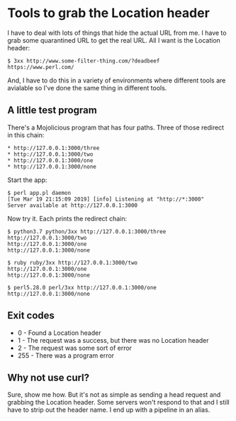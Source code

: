 # Tools to grab the Location header

I have to deal with lots of things that hide the actual URL from
me. I have to grab some quarantined URL to get the real URL. All
I want is the Location header:

	$ 3xx http://www.some-filter-thing.com/?deadbeef
	https://www.perl.com/

And, I have to do this in a variety of environments where different
tools are avialable so I've done the same thing in different tools.

## A little test program

There's a Mojolicious program that has four paths. Three of those
redirect in this chain:

	* http://127.0.0.1:3000/three
	* http://127.0.0.1:3000/two
	* http://127.0.0.1:3000/one
	* http://127.0.0.1:3000/none

Start the app:

	$ perl app.pl daemon
	[Tue Mar 19 21:15:09 2019] [info] Listening at "http://*:3000"
	Server available at http://127.0.0.1:3000

Now try it. Each prints the redirect chain:

	$ python3.7 python/3xx http://127.0.0.1:3000/three
	http://127.0.0.1:3000/two
	http://127.0.0.1:3000/one
	http://127.0.0.1:3000/none

	$ ruby ruby/3xx http://127.0.0.1:3000/two
	http://127.0.0.1:3000/one
	http://127.0.0.1:3000/none

	$ perl5.28.0 perl/3xx http://127.0.0.1:3000/one
	http://127.0.0.1:3000/none

## Exit codes

* 0   - Found a Location header
* 1   - The request was a success, but there was no Location header
* 2   - The request was some sort of error
* 255 - There was a program error

## Why not use curl?

Sure, show me how. But it's not as simple as sending a head request
and grabbing the Location header. Some servers won't respond to that
and I still have to strip out the header name. I end up with a pipeline
in an alias.
